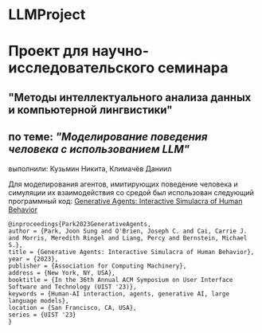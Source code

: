 # LLMProject
# Проект для научно-исследовательского семинара 

## "Методы интеллектуального анализа данных и компьютерной лингвистики" 
   
## по теме: ***"Моделирование поведения человека с использованием LLM"***    
выполнили: Кузьмин Никита, Климачёв Даниил


Для моделирования агентов, имитирующих поведение человека и симуляции их взаимодействия со средой был использован 
следующий программный код: [Generative Agents: Interactive Simulacra of Human Behavior](https://github.com/joonspk-research/generative_agents.git)
```
@inproceedings{Park2023GenerativeAgents,  
author = {Park, Joon Sung and O'Brien, Joseph C. and Cai, Carrie J. and Morris, Meredith Ringel and Liang, Percy and Bernstein, Michael S.},  
title = {Generative Agents: Interactive Simulacra of Human Behavior},  
year = {2023},  
publisher = {Association for Computing Machinery},  
address = {New York, NY, USA},  
booktitle = {In the 36th Annual ACM Symposium on User Interface Software and Technology (UIST '23)},  
keywords = {Human-AI interaction, agents, generative AI, large language models},  
location = {San Francisco, CA, USA},  
series = {UIST '23}
}
```
